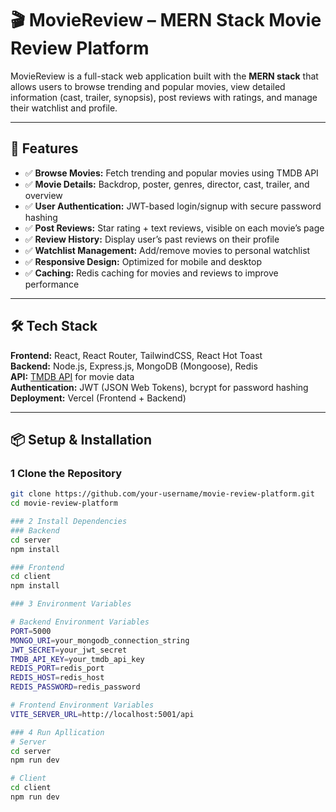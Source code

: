 # 🎬 MovieReview – MERN Stack Movie Review Platform  

MovieReview is a full-stack web application built with the **MERN stack** that allows users to browse trending and popular movies, view detailed information (cast, trailer, synopsis), post reviews with ratings, and manage their watchlist and profile.  

---

## 🚀 Features  

- ✅ **Browse Movies:** Fetch trending and popular movies using TMDB API  
- ✅ **Movie Details:** Backdrop, poster, genres, director, cast, trailer, and overview  
- ✅ **User Authentication:** JWT-based login/signup with secure password hashing  
- ✅ **Post Reviews:** Star rating + text reviews, visible on each movie’s page  
- ✅ **Review History:** Display user’s past reviews on their profile  
- ✅ **Watchlist Management:** Add/remove movies to personal watchlist  
- ✅ **Responsive Design:** Optimized for mobile and desktop  
- ✅ **Caching:** Redis caching for movies and reviews to improve performance  

---

## 🛠️ Tech Stack  

**Frontend:** React, React Router, TailwindCSS, React Hot Toast  
**Backend:** Node.js, Express.js, MongoDB (Mongoose), Redis  
**API:** [TMDB API](https://developer.themoviedb.org/) for movie data  
**Authentication:** JWT (JSON Web Tokens), bcrypt for password hashing  
**Deployment:** Vercel (Frontend + Backend)  

---

## 📦 Setup & Installation  

### 1 Clone the Repository  
```bash
git clone https://github.com/your-username/movie-review-platform.git
cd movie-review-platform

### 2 Install Dependencies
### Backend
cd server
npm install

### Frontend
cd client
npm install

### 3 Environment Variables

# Backend Environment Variables
PORT=5000
MONGO_URI=your_mongodb_connection_string
JWT_SECRET=your_jwt_secret
TMDB_API_KEY=your_tmdb_api_key
REDIS_PORT=redis_port
REDIS_HOST=redis_host
REDIS_PASSWORD=redis_password

# Frontend Environment Variables
VITE_SERVER_URL=http://localhost:5001/api

### 4 Run Apllication
# Server
cd server
npm run dev

# Client
cd client
npm run dev